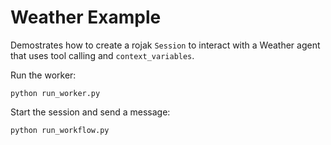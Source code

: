 # Weather Example

Demostrates how to create a rojak `Session` to interact with a Weather agent that uses tool calling and `context_variables`.

Run the worker:
```shell
python run_worker.py
```

Start the session and send a message:
```
python run_workflow.py
```